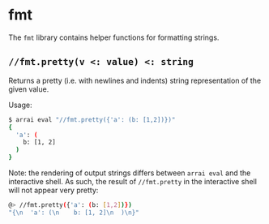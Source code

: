 # fmt

The `fmt` library contains helper functions for formatting strings.

## `//fmt.pretty(v <: value) <: string`

Returns a pretty (i.e. with newlines and indents) string representation of the given value.

Usage:

```bash
$ arrai eval "//fmt.pretty({'a': (b: [1,2])})"
{
  'a': (
    b: [1, 2]
  )
}
```

Note: the rendering of output strings differs between `arrai eval` and the interactive shell. As such, the result of `//fmt.pretty` in the interactive shell will not appear very pretty:

<!-- TODO: Update once `/print` is implemented. --> 

```bash
@> //fmt.pretty({'a': (b: [1,2])})
"{\n  'a': (\n    b: [1, 2]\n  )\n}"
```
